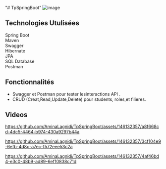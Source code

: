 



"# TpSpringBoot" 
![image](https://github.com/AminaLagnidi/TpSpringBoot/assets/146132357/7530a482-a694-4389-a1de-df9c5ccbc390)
## Technologies Utulisées
  
Spring Boot  
Maven  
Swagger  
Hibernate  
JPA  
SQL Database  
Postman  

 ## Fonctionnalités 

- Swagger et Postman pour tester lesinteractions API .
- CRUD (Creat,Read,Update,Delete) pour students, roles,et filieres. 
## Videos  
https://github.com/AminaLagnidi/TpSpringBoot/assets/146132357/a8f668cd-4dc5-4464-b974-430a9297b44a



https://github.com/AminaLagnidi/TpSpringBoot/assets/146132357/3cf104e9-6efb-4d8c-a7ec-f572eee53c2a

https://github.com/AminaLagnidi/TpSpringBoot/assets/146132357/4af46bd4-e3c0-48b9-ad89-6ef10838c71d
